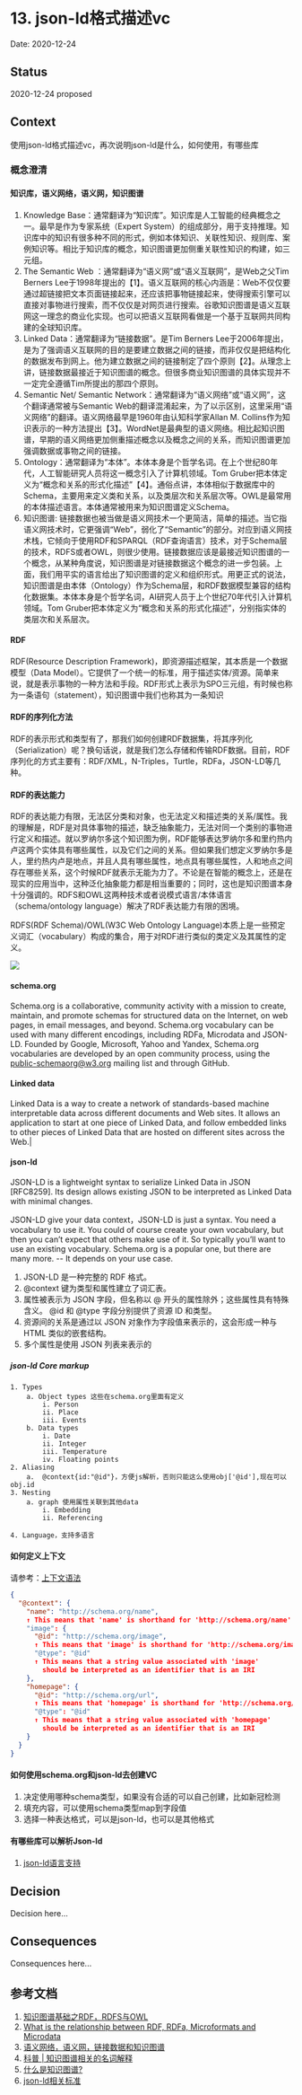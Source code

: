 # 13. json-ld格式描述vc

Date: 2020-12-24

## Status

2020-12-24 proposed

## Context

使用json-ld格式描述vc，再次说明json-ld是什么，如何使用，有哪些库

### 概念澄清

#### 知识库，语义网络，语义网，知识图谱

1. Knowledge Base：通常翻译为“知识库”。知识库是人工智能的经典概念之一。最早是作为专家系统（Expert System）的组成部分，用于支持推理。知识库中的知识有很多种不同的形式，例如本体知识、关联性知识、规则库、案例知识等。相比于知识库的概念，知识图谱更加侧重关联性知识的构建，如三元组。
2. The Semantic Web ：通常翻译为“语义网”或“语义互联网”，是Web之父Tim Berners Lee于1998年提出的【1】。语义互联网的核心内涵是：Web不仅仅要通过超链接把文本页面链接起来，还应该把事物链接起来，使得搜索引擎可以直接对事物进行搜索，而不仅仅是对网页进行搜索。谷歌知识图谱是语义互联网这一理念的商业化实现。也可以把语义互联网看做是一个基于互联网共同构建的全球知识库。
3. Linked Data：通常翻译为“链接数据”。是Tim Berners Lee于2006年提出，是为了强调语义互联网的目的是要建立数据之间的链接，而非仅仅是把结构化的数据发布到网上。他为建立数据之间的链接制定了四个原则【2】。从理念上讲，链接数据最接近于知识图谱的概念。但很多商业知识图谱的具体实现并不一定完全遵循Tim所提出的那四个原则。
4. Semantic Net/ Semantic Network：通常翻译为“语义网络”或“语义网”，这个翻译通常被与Semantic Web的翻译混淆起来，为了以示区别，这里采用“语义网络”的翻译。语义网络最早是1960年由认知科学家Allan M. Collins作为知识表示的一种方法提出【3】。WordNet是最典型的语义网络。相比起知识图谱，早期的语义网络更加侧重描述概念以及概念之间的关系，而知识图谱更加强调数据或事物之间的链接。
5. Ontology：通常翻译为“本体”。本体本身是个哲学名词。在上个世纪80年代，人工智能研究人员将这一概念引入了计算机领域。Tom Gruber把本体定义为“概念和关系的形式化描述”【4】。通俗点讲，本体相似于数据库中的Schema，主要用来定义类和关系，以及类层次和关系层次等。OWL是最常用的本体描述语言。本体通常被用来为知识图谱定义Schema。
6. 知识图谱: 链接数据也被当做是语义网技术一个更简洁，简单的描述。当它指语义网技术时，它更强调“Web”，弱化了“Semantic”的部分。对应到语义网技术栈，它倾向于使用RDF和SPARQL（RDF查询语言）技术，对于Schema层的技术，RDFS或者OWL，则很少使用。链接数据应该是最接近知识图谱的一个概念，从某种角度说，知识图谱是对链接数据这个概念的进一步包装。上面，我们用平实的语言给出了知识图谱的定义和组织形式。用更正式的说法，知识图谱是由本体（Ontology）作为Schema层，和RDF数据模型兼容的结构化数据集。本体本身是个哲学名词，AI研究人员于上个世纪70年代引入计算机领域。Tom Gruber把本体定义为“概念和关系的形式化描述”，分别指实体的类层次和关系层次。

#### RDF

RDF(Resource Description Framework)，即资源描述框架，其本质是一个数据模型（Data Model）。它提供了一个统一的标准，用于描述实体/资源。简单来说，就是表示事物的一种方法和手段。RDF形式上表示为SPO三元组，有时候也称为一条语句（statement），知识图谱中我们也称其为一条知识

#### RDF的序列化方法

RDF的表示形式和类型有了，那我们如何创建RDF数据集，将其序列化（Serialization）呢？换句话说，就是我们怎么存储和传输RDF数据。目前，RDF序列化的方式主要有：RDF/XML，N-Triples，Turtle，RDFa，JSON-LD等几种。

#### RDF的表达能力

RDF的表达能力有限，无法区分类和对象，也无法定义和描述类的关系/属性。我的理解是，RDF是对具体事物的描述，缺乏抽象能力，无法对同一个类别的事物进行定义和描述。就以罗纳尔多这个知识图为例，RDF能够表达罗纳尔多和里约热内卢这两个实体具有哪些属性，以及它们之间的关系。但如果我们想定义罗纳尔多是人，里约热内卢是地点，并且人具有哪些属性，地点具有哪些属性，人和地点之间存在哪些关系，这个时候RDF就表示无能为力了。不论是在智能的概念上，还是在现实的应用当中，这种泛化抽象能力都是相当重要的；同时，这也是知识图谱本身十分强调的。RDFS和OWL这两种技术或者说模式语言/本体语言（schema/ontology language）解决了RDF表达能力有限的困境。

RDFS(RDF Schema)/OWL(W3C Web Ontology Language)本质上是一些预定义词汇（vocabulary）构成的集合，用于对RDF进行类似的类定义及其属性的定义。

![](../images/owl.jpg)

#### schema.org
Schema.org is a collaborative, community activity with a mission to create, maintain, and promote schemas for structured data on the Internet, on web pages, in email messages, and beyond.
Schema.org vocabulary can be used with many different encodings, including RDFa, Microdata and JSON-LD.
Founded by Google, Microsoft, Yahoo and Yandex, Schema.org vocabularies are developed by an open community process, using the public-schemaorg@w3.org mailing list and through GitHub.


#### Linked data

Linked Data is a way to create a network of standards-based machine interpretable data across different documents and Web sites. It allows an application to start at one piece of Linked Data, and follow embedded links to other pieces of Linked Data that are hosted on different sites across the Web.|

#### json-ld

JSON-LD is a lightweight syntax to serialize Linked Data in JSON [RFC8259]. Its design allows existing JSON to be interpreted as Linked Data with minimal changes.

JSON-LD give your data context，JSON-LD is just a syntax. You need a vocabulary to use it. You could of course create your own vocabulary, but then you can’t expect that others make use of it. So typically you’ll want to use an existing vocabulary. Schema.org is a popular one, but there are many more. -- It depends on your use case.


1. JSON-LD 是一种完整的 RDF 格式。
2. @context 键为类型和属性建立了词汇表。
3. 属性被表示为 JSON 字段，但名称以 @ 开头的属性除外；这些属性具有特殊含义。 @id 和 @type 字段分别提供了资源 ID 和类型。
4. 资源间的关系是通过以 JSON 对象作为字段值来表示的，这会形成一种与 HTML 类似的嵌套结构。
5. 多个属性是使用 JSON 列表来表示的

##### json-ld Core markup
```
1. Types
    a. Object types 这些在schema.org里面有定义
        i. Person
        ii. Place
        iii. Events
    b. Data types 
        i. Date
        ii. Integer
        iii. Temperature
        iv. Floating points
2. Aliasing
    a.  @context{id:"@id"}，方便js解析，否则只能这么使用obj['@id'],现在可以obj.id
3. Nesting
    a. graph 使用属性关联到其他data
        i. Embedding
        ii. Referencing

4. Language，支持多语言
```

#### 如何定义上下文

请参考：[上下文语法](https://www.w3.org/TR/json-ld/#the-context)

```json
{
  "@context": {
    "name": "http://schema.org/name",
    ↑ This means that 'name' is shorthand for 'http://schema.org/name'
    "image": {
      "@id": "http://schema.org/image",
      ↑ This means that 'image' is shorthand for 'http://schema.org/image'
      "@type": "@id"
      ↑ This means that a string value associated with 'image'
        should be interpreted as an identifier that is an IRI
    },
    "homepage": {
      "@id": "http://schema.org/url",
      ↑ This means that 'homepage' is shorthand for 'http://schema.org/url'
      "@type": "@id"
      ↑ This means that a string value associated with 'homepage'
        should be interpreted as an identifier that is an IRI 
    }
  }
}
```

#### 如何使用schema.org和json-ld去创建VC

1. 决定使用哪种schema类型，如果没有合适的可以自己创建，比如新冠检测
2. 填充内容，可以使用schema类型map到字段值
3. 选择一种表达格式，可以是json-ld，也可以是其他格式

#### 有哪些库可以解析Json-ld

1. [json-ld语言支持](https://json-ld.org/#developers)

## Decision

Decision here...

## Consequences

Consequences here...

## 参考文档


1. [知识图谱基础之RDF，RDFS与OWL](https://zhuanlan.zhihu.com/p/32122644)
2. [What is the relationship between RDF, RDFa, Microformats and Microdata](https://stackoverflow.com/questions/14307792/what-is-the-relationship-between-rdf-rdfa-microformats-and-microdata)
3. [语义网络，语义网，链接数据和知识图谱](https://zhuanlan.zhihu.com/p/31864048)
4. [科普 | 知识图谱相关的名词解释](https://mp.weixin.qq.com/s?__biz=MzU2NjAxNDYwMg==&mid=2247484090&idx=1&sn=cc9886b3a7820b3aa0ffe239566dc5e0&chksm=fcb3a55fcbc42c49404bb4cca85c78980d0ecc60e76b75f825ac24a194116d297761ee0a308b&scene=0#rd)
5. [什么是知识图谱?](https://zhuanlan.zhihu.com/p/71128505)
6. [json-ld相关标准](https://www.w3.org/TR/json-ld/)
